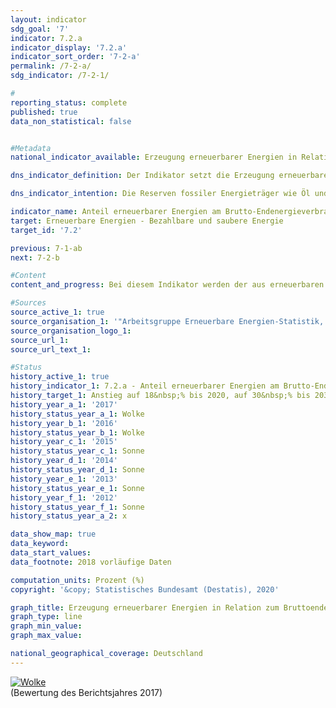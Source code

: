 ```yaml
---                   
layout: indicator                   
sdg_goal: '7'                   
indicator: 7.2.a                   
indicator_display: '7.2.a'                   
indicator_sort_order: '7-2-a'                   
permalink: /7-2-a/                   
sdg_indicator: /7-2-1/                   

#                   
reporting_status: complete                   
published: true                   
data_non_statistical: false                   


#Metadata                   
national_indicator_available: Erzeugung erneuerbarer Energien in Relation zum Bruttoendenergieverbrauch                   

dns_indicator_definition: Der Indikator setzt die Erzeugung erneuerbarer Energien in Relation zum Brutto-Endenergieverbrauch. Der Brutto-Endenergieverbrauch umfasst den Energieverbrauch beim Letztverbraucher und die Übertragungsverluste sowie den Eigenverbrauch der Energiegewinnungsbereiche.<sub> Text aus dem Indikatorenbericht 2018</sub>                   

dns_indicator_intention: Die Reserven fossiler Energieträger wie Öl und Gas sind begrenzt, gleichzeitig ist ihre Nutzung mit der Emission von Treibhausgasen verbunden. Ein Umstieg auf erneuerbare Energien, die sich als natürliche Energiequellen ständig regenerieren, verringert die energetisch bedingten Emissionenund damit das Ausmaß des Klimawandels. Zusätzlich werden die Abhängigkeit von Energieimporten und der Ressourcenverbrauch gemindert sowie technische Innovationen gefördert. Ziel der Bundesregierung ist es daher, den Anteil der erneuerbaren Energien am Brutto-Endenergieverbrauch bis zum Jahr 2020 auf 18&nbsp;%, bis 2030 auf 30&nbsp;% und bis 2050 auf 60&nbsp;% zu erhöhen.<sub> Text aus dem Indikatorenbericht 2018</sub>                   

indicator_name: Anteil erneuerbarer Energien am Brutto-Endenergieverbrauch                   
target: Erneuerbare Energien - Bezahlbare und saubere Energie                   
target_id: '7.2'                   

previous: 7-1-ab                   
next: 7-2-b                   

#Content                    
content_and_progress: Bei diesem Indikator werden der aus erneuerbaren Energiequellen erzeugte Strom (u. a. Wasserkraft, Windkraft auf Land und auf See, Solarenergie und Geothermie, Biomasse oder bio-gene Abfälle) und regenerative Brenn- und Kraftstoffe zu allen in Deutschland verbrauchten Energieträgern in Beziehung gesetzt. Dazu zählen neben den erneuerbaren Energien auch importierter Strom und fossile Energieträger wie Braun- und Steinkohle, Öl und Gas. Charakteristisch für den Indikator ist zudem, dass neben Übertragungsverlusten und Energieverbräuchen der Energiewirtschaft der Energieverbrauch in allen Anwendungsbereichen berücksichtigt wird. Dazu gehört die Verwendung in Form von mechanischer Energie, als elektrischer Strom, Wärme oder auch Kraftstoff im Verkehr.<br><br>Der Indikator wird von der Arbeitsgruppe Erneuerbare Energien-Statistik (AGEE-Stat) berechnet. Im Unterschied zur Berichterstattung nach der Erneuerbare-Energien-Richtlinie (Richtlinie 2009/28/EG) der Europäischen Union, die aufgrund des jährlich unterschiedlichen Dargebots bei Wasser- und Windkraft einen Durchschnittswert über mehrere Jahre vorsieht,  werden für diesen Bericht die tatsächlich erzeugten Strommengen (Wind- und Wasserkraft) berücksichtigt (Energiekonzept der Bundesregierung). <br><br>Bei der Berechnungsmethodik des Indikators ist zu beachten, dass im Energieverbrauch erneuerbaren Energiequellen Im- und Exporte von Strom nicht vollumfänglich berücksichtigt sind, wohingegen diese beim Bruttoendenergieverbrauch mit eingerechnet werden. Insofern kann der Indikator den Anteil der erneuerbaren Energien am Brutto-Endenergieverbrauch je nach Außenhandelssaldo über- oder unterschätzen. Bei einem positiven Netto-Exportsaldo von Strom – wie es seit 2001 der Fall ist – läge demnach der tatsächliche Anteil an erneuerbaren Energien niedriger, als durch den Indikator dargestellt wird.<br><br>Im Zeitraum 1990 bis 2018 stieg der Anteil der erneuerbaren Energien am Brutto-Endenergieverbrauch von 2,0 auf 16,7&nbsp;%. Bei einer durchschnittlichen Weiterentwicklung wie in den vergangenen Jahren würde das Ziel für 2020 nicht erreicht. Der Einsatz erneuerbarer Energien variiert je nach Bereich stark. Entsprechend der Struktur des gesamten inländischen Aufkommens erneuerbarer Energien entfielen im Jahr 2018 auf die Stromerzeugung 52,0&nbsp;%, auf die Wärmeerzeugung 39,6&nbsp;% und auf die biogenen Kraftstoffe 8,4&nbsp;%. Dabei spielten Biomasse mit 53,2&nbsp;% und Windkraft mit 25,87&nbsp;% Anteil an allen erneuerbaren Quellen die größte Rolle als eingesetzte Energieträger.<br><br>Der Indikator weist Querbezüge zu den Indikatoren 13.1.a „Treibhausgasemissionen“, 3.2.a „Emissionen von Luftschadstoffen“ und 7.2.b „Anteil des Stroms aus erneuerbaren Energiequellen am Bruttostromverbrauch“ auf.<sub> Text aus dem Indikatorenbericht 2018</sub>                   

#Sources
source_active_1: true                           
source_organisation_1: '"Arbeitsgruppe Erneuerbare Energien-Statistik, Bundesministerium für Wirtschaft und Energie (BMWI); Datenstand: August 2019"'                           
source_organisation_logo_1:                            
source_url_1:                            
source_url_text_1:                            

#Status                   
history_active_1: true                   
history_indicator_1: 7.2.a - Anteil erneuerbarer Energien am Brutto-Endenergieverbrauch                   
history_target_1: Anstieg auf 18&nbsp;% bis 2020, auf 30&nbsp;% bis 2030 und auf 60&nbsp;% bis 2050
history_year_a_1: '2017'                           
history_status_year_a_1: Wolke
history_year_b_1: '2016'                           
history_status_year_b_1: Wolke
history_year_c_1: '2015'                           
history_status_year_c_1: Sonne
history_year_d_1: '2014'                           
history_status_year_d_1: Sonne
history_year_e_1: '2013'                           
history_status_year_e_1: Sonne
history_year_f_1: '2012'                           
history_status_year_f_1: Sonne
history_status_year_a_2: x

data_show_map: true                   
data_keyword:                    
data_start_values:                    
data_footnote: 2018 vorläufige Daten                   

computation_units: Prozent (%)                   
copyright: '&copy; Statistisches Bundesamt (Destatis), 2020'                   

graph_title: Erzeugung erneuerbarer Energien in Relation zum Bruttoendenergieverbrauch                   
graph_type: line                   
graph_min_value:                    
graph_max_value:                    

national_geographical_coverage: Deutschland                   
---
```

<div>                           
  <div class="my-header">                           
    <a href="https://sustainabledevelopment-deutschland.github.io/status/"><img src="https://g205sdgs.github.io/sdg-indicators/public/Wettersymbole/Wolke.png" title="Der Indikator entwickelt sich zwar in die gewünschte Richtung auf das Ziel zu, bei Fortsetzung der Entwicklung würde das Ziel im Zieljahr aber um mehr als 20&nbsp;% verfehlt" alt="Wolke" />                           
    </a>                           
  </div>
  <div class="my-header-note">
    <span>(Bewertung des Berichtsjahres 2017)</span>
  </div>                           
</div>